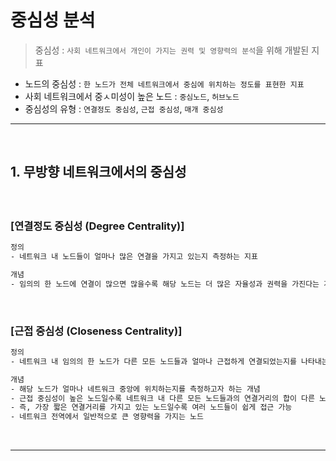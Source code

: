 # 중심성 분석
> 중심성 : ```사회 네트워크에서 개인이 가지는 권력 및 영향력의 분석```을 위해 개발된 지표

* 노드의 중심성 : ```한 노드가 전체 네트워크에서 중심에 위치하는 정도를 표현한 지표```
* 사회 네트워크에서 중ㅅ미성이 높은 노드 : ```중심노드```, ```허브노드```
* 중심성의 유형 : ```연결정도 중심성```, ```근접 중심성```, ```매개 중심성```

<hr>
<br>

## 1. 무방향 네트워크에서의 중심성

#### 

<br>

### [연결정도 중심성 (Degree Centrality)]
```bash
정의
- 네트워크 내 노드들이 얼마나 많은 연결을 가지고 있는지 측정하는 지표

개념
- 임의의 한 노드에 연결이 많으면 많을수록 해당 노드는 더 많은 자율성과 권력을 가진다는 개념
```

<br>

### [근접 중심성 (Closeness Centrality)]
```bash
정의
- 네트워크 내 임의의 한 노드가 다른 모든 노드들과 얼마나 근접하게 연결되었는지를 나타내는 근접도에 기반한 지표

개념
- 해당 노드가 얼마나 네트워크 중앙에 위치하는지를 측정하고자 하는 개념
- 근접 중심성이 높은 노드일수록 네트워크 내 다른 모든 노드들과의 연결거리의 합이 다른 노들의 연결거리의 합에 비해 짧다
- 즉, 가장 짧은 연결거리를 가지고 있는 노드일수록 여러 노드들이 쉽게 접근 가능
- 네트워크 전역에서 일반적으로 큰 영향력을 가지는 노드
```

<br>
<hr>
<br>
